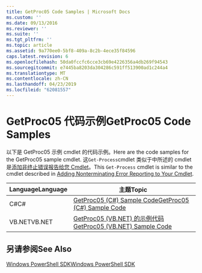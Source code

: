 ```yaml
---
title: GetProc05 Code Samples | Microsoft Docs
ms.custom: ''
ms.date: 09/13/2016
ms.reviewer: ''
ms.suite: ''
ms.tgt_pltfrm: ''
ms.topic: article
ms.assetid: 9a770ee0-5bf8-409a-8c2b-4ece35f84596
caps.latest.revision: 6
ms.openlocfilehash: 50da0fccfc6cce3cb69e4226356a4db269f94543
ms.sourcegitcommit: e7445ba8203da304286c591ff513900ad1c244a4
ms.translationtype: MT
ms.contentlocale: zh-CN
ms.lasthandoff: 04/23/2019
ms.locfileid: "62081557"
---
```

# <a name="getproc05-code-samples"></a><span data-ttu-id="04d5c-102">GetProc05 代码示例</span><span class="sxs-lookup"><span data-stu-id="04d5c-102">GetProc05 Code Samples</span></span>

<span data-ttu-id="04d5c-103">以下是 GetProc05 示例 cmdlet 的代码示例。</span><span class="sxs-lookup"><span data-stu-id="04d5c-103">Here are the code samples for the GetProc05 sample cmdlet.</span></span> <span data-ttu-id="04d5c-104">这`Get-Process`cmdlet 类似于中所述的 cmdlet 是[添加非终止错误报告给您 Cmdlet](../cmdlet/adding-non-terminating-error-reporting-to-your-cmdlet.md)。</span><span class="sxs-lookup"><span data-stu-id="04d5c-104">This `Get-Process` cmdlet is similar to the cmdlet described in [Adding Nonterminating Error Reporting to Your Cmdlet](../cmdlet/adding-non-terminating-error-reporting-to-your-cmdlet.md).</span></span>

|<span data-ttu-id="04d5c-105">Language</span><span class="sxs-lookup"><span data-stu-id="04d5c-105">Language</span></span>|<span data-ttu-id="04d5c-106">主题</span><span class="sxs-lookup"><span data-stu-id="04d5c-106">Topic</span></span>|
|--------------|-----------|
|<span data-ttu-id="04d5c-107">C#</span><span class="sxs-lookup"><span data-stu-id="04d5c-107">C#</span></span>|[<span data-ttu-id="04d5c-108">GetProc05 (C#) Sample Code</span><span class="sxs-lookup"><span data-stu-id="04d5c-108">GetProc05 (C#) Sample Code</span></span>](./getproc05-csharp-sample-code.md)|
|<span data-ttu-id="04d5c-109">VB.NET</span><span class="sxs-lookup"><span data-stu-id="04d5c-109">VB.NET</span></span>|[<span data-ttu-id="04d5c-110">GetProc05 (VB.NET) 的示例代码</span><span class="sxs-lookup"><span data-stu-id="04d5c-110">GetProc05 (VB.NET) Sample Code</span></span>](./getproc05-vb-net-sample-code.md)|

## <a name="see-also"></a><span data-ttu-id="04d5c-111">另请参阅</span><span class="sxs-lookup"><span data-stu-id="04d5c-111">See Also</span></span>

[<span data-ttu-id="04d5c-112">Windows PowerShell SDK</span><span class="sxs-lookup"><span data-stu-id="04d5c-112">Windows PowerShell SDK</span></span>](../windows-powershell-reference.md)